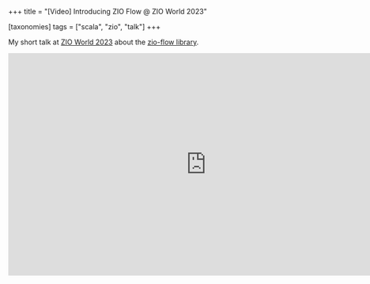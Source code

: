 +++
title = "[Video] Introducing ZIO Flow @ ZIO World 2023"

[taxonomies]
tags = ["scala", "zio", "talk"]
+++

My short talk at [ZIO World 2023](https://www.zioworld.com/) about the  [zio-flow library](https://zio.dev/zio-flow/).

<iframe width="800" height="450" src="https://www.youtube.com/embed/ujJuFd6Vvfc?si=bsh3b7f-LXFVP_v_" title="YouTube video player" frameborder="0" allow="accelerometer; autoplay; clipboard-write; encrypted-media; gyroscope; picture-in-picture; web-share" allowfullscreen></iframe>
